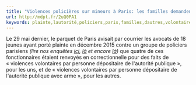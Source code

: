 ```yaml
---
title: "Violences policières sur mineurs à Paris: les familles demandent d’autres poursuites"
url: http://mdpt.fr/2uQ0PA1
keywords: plainte,lautorité,policiers,paris,familles,dautres,volontaires,publique,parquet,mineurs,porté,policières,demandent,renvoyés,violences,poursuites,dépositaire
---
```

Le 29 mai dernier, le parquet de Paris avisait par courrier les avocats de 18 jeunes ayant porté plainte en décembre 2015 contre un groupe de policiers parisiens *(lire nos enquêtes [ici](https://www.mediapart.fr/journal/france/030717/violences-sur-mineurs-quatre-policiers-parisiens-renvoyes-en-correctionnelle?onglet=full), [là](https://www.mediapart.fr/journal/france/160416/violences-sur-mineurs-des-temoignages-accablent-un-groupe-de-policiers-parisiens) et encore [là](https://www.mediapart.fr/journal/france/181215/des-adolescents-parisiens-denoncent-de-graves-abus-lors-de-controles-repetition))* que quatre de ces fonctionnaires étaient renvoyés en correctionnelle pour des faits de « violences volontaires par personne dépositaire de l'autorité publique », pour les uns, et de « violences volontaires par personne dépositaire de l'autorité publique avec arme », pour les autres.
